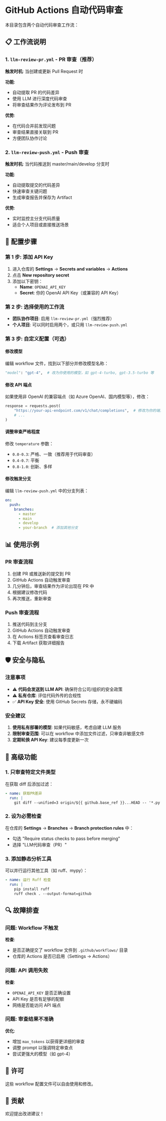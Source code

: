 # GitHub Actions 自动代码审查

本目录包含两个自动代码审查工作流：

## 📋 工作流说明

### 1. `llm-review-pr.yml` - PR 审查（推荐）
**触发时机**: 当创建或更新 Pull Request 时

**功能**:
- 自动提取 PR 的代码差异
- 使用 LLM 进行深度代码审查
- 将审查结果作为评论发布到 PR

**优势**:
- 在代码合并前发现问题
- 审查结果直接关联到 PR
- 方便团队协作讨论

### 2. `llm-review-push.yml` - Push 审查
**触发时机**: 当代码推送到 master/main/develop 分支时

**功能**:
- 自动提取提交的代码差异
- 快速审查关键问题
- 生成审查报告并保存为 Artifact

**优势**:
- 实时监控主分支代码质量
- 适合个人项目或直接推送场景

## 🔧 配置步骤

### 第 1 步: 添加 API Key

1. 进入仓库的 **Settings** → **Secrets and variables** → **Actions**
2. 点击 **New repository secret**
3. 添加以下密钥：
   - **Name**: `OPENAI_API_KEY`
   - **Secret**: 你的 OpenAI API Key（或兼容的 API Key）

### 第 2 步: 选择使用的工作流

- **团队协作项目**: 启用 `llm-review-pr.yml`（强烈推荐）
- **个人项目**: 可以同时启用两个，或只用 `llm-review-push.yml`

### 第 3 步: 自定义配置（可选）

#### 修改模型

编辑 workflow 文件，找到以下部分并修改模型名称：

```python
"model": "gpt-4",  # 改为你使用的模型，如 gpt-4-turbo, gpt-3.5-turbo 等
```

#### 修改 API 端点

如果使用非 OpenAI 的兼容端点（如 Azure OpenAI、国内模型等），修改：

```python
response = requests.post(
    "https://your-api-endpoint.com/v1/chat/completions",  # 修改为你的端点
    # ...
)
```

#### 调整审查严格程度

修改 `temperature` 参数：
- `0.0-0.3`: 严格、一致（推荐用于代码审查）
- `0.4-0.7`: 平衡
- `0.8-1.0`: 创新、多样

#### 修改触发分支

编辑 `llm-review-push.yml` 中的分支列表：

```yaml
on:
  push:
    branches:
      - master
      - main
      - develop
      - your-branch  # 添加其他分支
```

## 📊 使用示例

### PR 审查流程

1. 创建 PR 或推送新的提交到 PR
2. GitHub Actions 自动触发审查
3. 几分钟后，审查结果作为评论出现在 PR 中
4. 根据建议修改代码
5. 再次推送，重新审查

### Push 审查流程

1. 推送代码到主分支
2. GitHub Actions 自动触发审查
3. 在 Actions 标签页查看审查日志
4. 下载 Artifact 获取详细报告

## 🛡️ 安全与隐私

### 注意事项

- ⚠️ **代码会发送到 LLM API**: 确保符合公司/组织的安全政策
- ⚠️ **私有仓库**: 评估代码外传的合规性
- ✅ **API Key 安全**: 使用 GitHub Secrets 存储，永不硬编码

### 安全建议

1. **使用私有部署的模型**: 如果代码敏感，考虑自建 LLM 服务
2. **限制审查范围**: 可以在 workflow 中添加文件过滤，只审查非敏感文件
3. **定期轮换 API Key**: 建议每季度更新一次

## 🚀 高级功能

### 1. 只审查特定文件类型

在获取 diff 后添加过滤：

```yaml
- name: 获取PR差异
  run: |
    git diff --unified=3 origin/${{ github.base_ref }}...HEAD -- '*.py' > pr.diff
```

### 2. 设为必需检查

在仓库的 **Settings** → **Branches** → **Branch protection rules** 中：
- 勾选 "Require status checks to pass before merging"
- 选择 "LLM代码审查（PR）"

### 3. 添加静态分析工具

可以并行运行其他工具（如 ruff、mypy）：

```yaml
- name: 运行 Ruff 检查
  run: |
    pip install ruff
    ruff check . --output-format=github
```

## 🔍 故障排查

### 问题: Workflow 不触发

**检查**:
- 是否正确提交了 workflow 文件到 `.github/workflows/` 目录
- 仓库的 Actions 是否已启用（Settings → Actions）

### 问题: API 调用失败

**检查**:
- `OPENAI_API_KEY` 是否正确设置
- API Key 是否有足够的配额
- 网络是否能访问 API 端点

### 问题: 审查结果不准确

**优化**:
- 增加 `max_tokens` 以获得更详细的审查
- 调整 prompt 以强调特定审查点
- 尝试更强大的模型（如 gpt-4）

## 📝 许可

这些 workflow 配置文件可以自由使用和修改。

## 🤝 贡献

欢迎提出改进建议！

